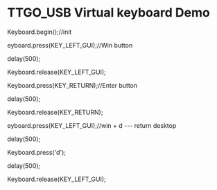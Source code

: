 # TTGO_USB Virtual keyboard Demo

Keyboard.begin();//init

eyboard.press(KEY_LEFT_GUI);//Win button

delay(500);

Keyboard.release(KEY_LEFT_GUI);

Keyboard.press(KEY_RETURN);//Enter button

delay(500);
  
Keyboard.release(KEY_RETURN);

eyboard.press(KEY_LEFT_GUI);//win + d --- return desktop

delay(500);

Keyboard.press('d');

delay(500);

Keyboard.release(KEY_LEFT_GUI);
